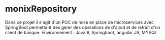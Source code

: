 # monixRepository
Dans ce projet il s'agit d'un POC de mise en place de microservices avec SpringBoot permettant 
des gerer des operations de d'ajout et de retrait d'un client de banque.
Environnement :
Java 8,
Springboot,
anguilar JS,
MYSQL
